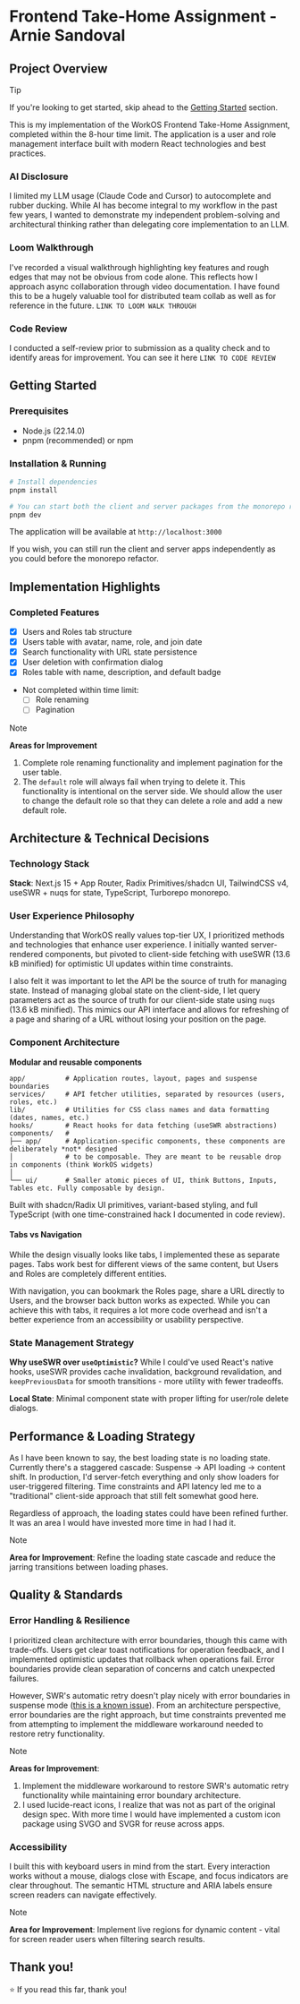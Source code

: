 # Frontend Take-Home Assignment - Arnie Sandoval

## Project Overview

> [!TIP]  
> If you're looking to get started, skip ahead to the [Getting Started](#getting-started) section.

This is my implementation of the WorkOS Frontend Take-Home Assignment, completed within the 8-hour time limit. The application is a user and role management interface built with modern React technologies and best practices.

### AI Disclosure

I limited my LLM usage (Claude Code and Cursor) to autocomplete and rubber ducking. While AI has become integral to my workflow in the past few years, I wanted to demonstrate my independent problem-solving and architectural thinking rather than delegating core implementation to an LLM.

### Loom Walkthrough

I've recorded a visual walkthrough highlighting key features and rough edges that may not be
obvious from code alone. This reflects how I approach async collaboration through video
documentation. I have found this to be a hugely valuable tool for distributed team collab as well as for reference in the future. `LINK TO LOOM WALK THROUGH`

### Code Review

I conducted a self-review prior to submission as a quality check and to identify areas for
improvement. You can see it here `LINK TO CODE REVIEW`

## Getting Started

### Prerequisites

- Node.js (22.14.0)
- pnpm (recommended) or npm

### Installation & Running

```bash
# Install dependencies
pnpm install

# You can start both the client and server packages from the monorepo root by running the dev script.
pnpm dev
```

The application will be available at `http://localhost:3000`

If you wish, you can still run the client and server apps independently as you could before the monorepo refactor.

## Implementation Highlights

### Completed Features

- [x] Users and Roles tab structure
- [x] Users table with avatar, name, role, and join date
- [x] Search functionality with URL state persistence
- [x] User deletion with confirmation dialog
- [x] Roles table with name, description, and default badge
- Not completed within time limit:
  - [ ] Role renaming
  - [ ] Pagination

> [!NOTE]  
> **Areas for Improvement**
>
> 1. Complete role renaming functionality and implement pagination for the user table.
> 2. The `default` role will always fail when trying to delete it. This functionality is intentional on the server side. We should allow the user to change the default role so that they can delete a role and add a new default role.

## Architecture & Technical Decisions

### Technology Stack

**Stack**: Next.js 15 + App Router, Radix Primitives/shadcn UI, TailwindCSS v4, useSWR + nuqs for state, TypeScript, Turborepo monorepo.

### User Experience Philosophy

Understanding that WorkOS really values top-tier UX, I prioritized methods and technologies that enhance user experience. I initially wanted server-rendered components, but pivoted to client-side fetching with useSWR (13.6 kB minified) for optimistic UI updates within time constraints.

I also felt it was important to let the API be the source of truth for managing state. Instead of managing global state on the client-side, I let query parameters act as the source of truth for our client-side state using `nuqs` (13.6 kB minified). This mimics our API interface and allows for refreshing of a page and sharing of a URL without losing your position on the page.

### Component Architecture

**Modular and reusable components**

```
app/          # Application routes, layout, pages and suspense boundaries
services/     # API fetcher utilities, separated by resources (users, roles, etc.)
lib/          # Utilities for CSS class names and data formatting (dates, names, etc.)
hooks/        # React hooks for data fetching (useSWR abstractions)
components/   #
├── app/      # Application-specific components, these components are deliberately *not* designed
│             # to be composable. They are meant to be reusable drop in components (think WorkOS widgets)
│
└── ui/       # Smaller atomic pieces of UI, think Buttons, Inputs, Tables etc. Fully composable by design.
```

Built with shadcn/Radix UI primitives, variant-based styling, and full TypeScript (with one time-constrained hack I documented in code review).

#### Tabs vs Navigation

While the design visually looks like tabs, I implemented these as separate pages. Tabs work best for different views of the same content, but Users and Roles are completely different entities.

With navigation, you can bookmark the Roles page, share a URL directly to Users, and the browser back button works as expected. While you can achieve this with tabs, it requires a lot more code overhead and isn't a better experience from an accessibility or usability perspective.

### State Management Strategy

**Why useSWR over `useOptimistic`?** While I could've used React's native hooks, useSWR provides cache invalidation, background revalidation, and `keepPreviousData` for smooth transitions - more utility with fewer tradeoffs.

**Local State**: Minimal component state with proper lifting for user/role delete dialogs.

## Performance & Loading Strategy

As I have been known to say, the best loading state is no loading state. Currently there's a staggered cascade: Suspense → API loading → content shift. In production, I'd server-fetch everything and only show loaders for user-triggered filtering. Time constraints and API latency led me to a "traditional" client-side approach that still felt somewhat good here.

Regardless of approach, the loading states could have been refined further. It was an area I would have invested more time in had I had it.

> [!NOTE]  
> **Area for Improvement**: Refine the loading state cascade and reduce the jarring transitions between loading phases.

## Quality & Standards

### Error Handling & Resilience

I prioritized clean architecture with error boundaries, though this came with trade-offs. Users get clear toast notifications for operation feedback, and I implemented optimistic updates that rollback when operations fail. Error boundaries provide clean separation of concerns and catch unexpected failures.

However, SWR's automatic retry doesn't play nicely with error boundaries in suspense mode ([this is a known issue](https://github.com/vercel/swr/issues/1907)). From an architecture perspective, error boundaries are the right approach, but time constraints prevented me from attempting to implement the middleware workaround needed to restore retry functionality.

> [!NOTE]  
> **Areas for Improvement**:
>
> 1. Implement the middleware workaround to restore SWR's automatic retry functionality while maintaining error boundary architecture.
> 2. I used lucide-react icons, I realize that was not as part of the original design spec. With more time I would have implemented a custom icon package using SVGO and SVGR for reuse across apps.

### Accessibility

I built this with keyboard users in mind from the start. Every interaction works without a mouse, dialogs close with Escape, and focus indicators are clear throughout. The semantic HTML structure and ARIA labels ensure screen readers can navigate effectively.

> [!NOTE]  
> **Area for Improvement**: Implement live regions for dynamic content - vital for screen reader users when filtering search results.

## Thank you!

⭐ If you read this far, thank you!

